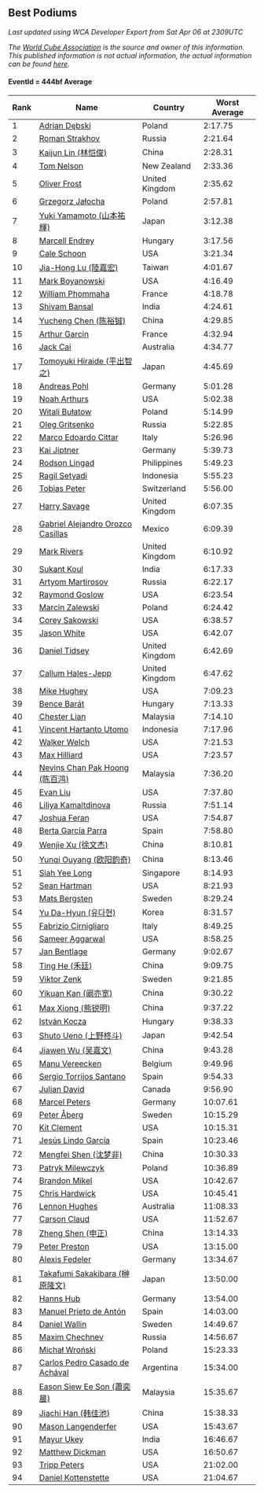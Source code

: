 ## Best Podiums

*Last updated using WCA Developer Export from Sat Apr 06 at 2309UTC*

*The [World Cube Association](https://www.worldcubeassociation.org) is the source and owner of this information. This published information is not actual information, the actual information can be found [here](https://www.worldcubeassociation.org/results).*

#### EventId = 444bf Average

|Rank|Name|Country|Worst Average|  
|--|--|--|--|  
|1|[Adrian Dębski](https://www.worldcubeassociation.org/persons/2017DEBS01)|Poland|2:17.75|  
|2|[Roman Strakhov](https://www.worldcubeassociation.org/persons/2012STRA02)|Russia|2:21.64|  
|3|[Kaijun Lin (林恺俊)](https://www.worldcubeassociation.org/persons/2013LINK01)|China|2:28.31|  
|4|[Tom Nelson](https://www.worldcubeassociation.org/persons/2013NELS01)|New Zealand|2:33.36|  
|5|[Oliver Frost](https://www.worldcubeassociation.org/persons/2012FROS01)|United Kingdom|2:35.62|  
|6|[Grzegorz Jałocha](https://www.worldcubeassociation.org/persons/2012JALO01)|Poland|2:57.81|  
|7|[Yuki Yamamoto (山本祐輝)](https://www.worldcubeassociation.org/persons/2010YAMA04)|Japan|3:12.38|  
|8|[Marcell Endrey](https://www.worldcubeassociation.org/persons/2007ENDR01)|Hungary|3:17.56|  
|9|[Cale Schoon](https://www.worldcubeassociation.org/persons/2014SCHO02)|USA|3:21.34|  
|10|[Jia-Hong Lu (陸嘉宏)](https://www.worldcubeassociation.org/persons/2007LUJI01)|Taiwan|4:01.67|  
|11|[Mark Boyanowski](https://www.worldcubeassociation.org/persons/2014BOYA01)|USA|4:16.49|  
|12|[William Phommaha](https://www.worldcubeassociation.org/persons/2015PHOM01)|France|4:18.78|  
|13|[Shivam Bansal](https://www.worldcubeassociation.org/persons/2011BANS02)|India|4:24.61|  
|14|[Yucheng Chen (陈裕铖)](https://www.worldcubeassociation.org/persons/2015CHEN49)|China|4:29.85|  
|15|[Arthur Garcin](https://www.worldcubeassociation.org/persons/2014GARC27)|France|4:32.94|  
|16|[Jack Cai](https://www.worldcubeassociation.org/persons/2014CAIJ02)|Australia|4:34.77|  
|17|[Tomoyuki Hiraide (平出智之)](https://www.worldcubeassociation.org/persons/2012HIRA01)|Japan|4:45.69|  
|18|[Andreas Pohl](https://www.worldcubeassociation.org/persons/2012POHL01)|Germany|5:01.28|  
|19|[Noah Arthurs](https://www.worldcubeassociation.org/persons/2012ARTH01)|USA|5:02.38|  
|20|[Witali Bułatow](https://www.worldcubeassociation.org/persons/2015BUAT01)|Poland|5:14.99|  
|21|[Oleg Gritsenko](https://www.worldcubeassociation.org/persons/2011GRIT01)|Russia|5:22.85|  
|22|[Marco Edoardo Cittar](https://www.worldcubeassociation.org/persons/2015CITT01)|Italy|5:26.96|  
|23|[Kai Jiptner](https://www.worldcubeassociation.org/persons/2007JIPT01)|Germany|5:39.73|  
|24|[Rodson Lingad](https://www.worldcubeassociation.org/persons/2011LING02)|Philippines|5:49.23|  
|25|[Ragil Setyadi](https://www.worldcubeassociation.org/persons/2011SETY02)|Indonesia|5:55.23|  
|26|[Tobias Peter](https://www.worldcubeassociation.org/persons/2014PETE03)|Switzerland|5:56.00|  
|27|[Harry Savage](https://www.worldcubeassociation.org/persons/2013SAVA01)|United Kingdom|6:07.35|  
|28|[Gabriel Alejandro Orozco Casillas](https://www.worldcubeassociation.org/persons/2008CASI01)|Mexico|6:09.39|  
|29|[Mark Rivers](https://www.worldcubeassociation.org/persons/2015RIVE05)|United Kingdom|6:10.92|  
|30|[Sukant Koul](https://www.worldcubeassociation.org/persons/2014KOUL01)|India|6:17.33|  
|31|[Artyom Martirosov](https://www.worldcubeassociation.org/persons/2016MART29)|Russia|6:22.17|  
|32|[Raymond Goslow](https://www.worldcubeassociation.org/persons/2014GOSL01)|USA|6:23.54|  
|33|[Marcin Zalewski](https://www.worldcubeassociation.org/persons/2011ZALE02)|Poland|6:24.42|  
|34|[Corey Sakowski](https://www.worldcubeassociation.org/persons/2011SAKO01)|USA|6:38.57|  
|35|[Jason White](https://www.worldcubeassociation.org/persons/2016WHIT16)|USA|6:42.07|  
|36|[Daniel Tidsey](https://www.worldcubeassociation.org/persons/2016TIDS01)|United Kingdom|6:42.69|  
|37|[Callum Hales-Jepp](https://www.worldcubeassociation.org/persons/2012HALE01)|United Kingdom|6:47.62|  
|38|[Mike Hughey](https://www.worldcubeassociation.org/persons/2007HUGH01)|USA|7:09.23|  
|39|[Bence Barát](https://www.worldcubeassociation.org/persons/2008BARA01)|Hungary|7:13.33|  
|40|[Chester Lian](https://www.worldcubeassociation.org/persons/2009LIAN03)|Malaysia|7:14.10|  
|41|[Vincent Hartanto Utomo](https://www.worldcubeassociation.org/persons/2010UTOM01)|Indonesia|7:17.96|  
|42|[Walker Welch](https://www.worldcubeassociation.org/persons/2011WELC01)|USA|7:21.53|  
|43|[Max Hilliard](https://www.worldcubeassociation.org/persons/2015HILL09)|USA|7:23.57|  
|44|[Nevins Chan Pak Hoong (陈百鸿)](https://www.worldcubeassociation.org/persons/2010CHAN20)|Malaysia|7:36.20|  
|45|[Evan Liu](https://www.worldcubeassociation.org/persons/2009LIUE01)|USA|7:37.80|  
|46|[Liliya Kamaltdinova](https://www.worldcubeassociation.org/persons/2012KAMA01)|Russia|7:51.14|  
|47|[Joshua Feran](https://www.worldcubeassociation.org/persons/2011FERA01)|USA|7:54.87|  
|48|[Berta García Parra](https://www.worldcubeassociation.org/persons/2014PARR02)|Spain|7:58.80|  
|49|[Wenjie Xu (徐文杰)](https://www.worldcubeassociation.org/persons/2016XUWE02)|China|8:10.81|  
|50|[Yunqi Ouyang (欧阳韵奇)](https://www.worldcubeassociation.org/persons/2007YUNQ01)|China|8:13.46|  
|51|[Siah Yee Long](https://www.worldcubeassociation.org/persons/2015LONG01)|Singapore|8:14.93|  
|52|[Sean Hartman](https://www.worldcubeassociation.org/persons/2016HART02)|USA|8:21.93|  
|53|[Mats Bergsten](https://www.worldcubeassociation.org/persons/2008BERG04)|Sweden|8:29.24|  
|54|[Yu Da-Hyun (유다현)](https://www.worldcubeassociation.org/persons/2008YUDA01)|Korea|8:31.57|  
|55|[Fabrizio Cirnigliaro](https://www.worldcubeassociation.org/persons/2008CIRN01)|Italy|8:49.25|  
|56|[Sameer Aggarwal](https://www.worldcubeassociation.org/persons/2017AGGA01)|USA|8:58.25|  
|57|[Jan Bentlage](https://www.worldcubeassociation.org/persons/2010BENT01)|Germany|9:02.67|  
|58|[Ting He (禾廷)](https://www.worldcubeassociation.org/persons/2015HETI01)|China|9:09.75|  
|59|[Viktor Zenk](https://www.worldcubeassociation.org/persons/2016ZENK01)|Sweden|9:21.85|  
|60|[Yikuan Kan (阚亦宽)](https://www.worldcubeassociation.org/persons/2015KANY01)|China|9:30.22|  
|61|[Max Xiong (熊锐明)](https://www.worldcubeassociation.org/persons/2015XION03)|China|9:37.22|  
|62|[István Kocza](https://www.worldcubeassociation.org/persons/2005KOCZ01)|Hungary|9:38.33|  
|63|[Shuto Ueno (上野柊斗)](https://www.worldcubeassociation.org/persons/2008UENO01)|Japan|9:42.54|  
|64|[Jiawen Wu (吴嘉文)](https://www.worldcubeassociation.org/persons/2010WUJI01)|China|9:43.28|  
|65|[Manu Vereecken](https://www.worldcubeassociation.org/persons/2010VERE01)|Belgium|9:49.96|  
|66|[Sergio Torrijos Santano](https://www.worldcubeassociation.org/persons/2013SANT13)|Spain|9:54.33|  
|67|[Julian David](https://www.worldcubeassociation.org/persons/2010DAVI06)|Canada|9:56.90|  
|68|[Marcel Peters](https://www.worldcubeassociation.org/persons/2012PETE03)|Germany|10:07.61|  
|69|[Peter Åberg](https://www.worldcubeassociation.org/persons/2013ABER01)|Sweden|10:15.29|  
|70|[Kit Clement](https://www.worldcubeassociation.org/persons/2008CLEM01)|USA|10:15.31|  
|71|[Jesús Lindo García](https://www.worldcubeassociation.org/persons/2013GARC08)|Spain|10:23.46|  
|72|[Mengfei Shen (沈梦非)](https://www.worldcubeassociation.org/persons/2018SHEN07)|China|10:30.33|  
|73|[Patryk Milewczyk](https://www.worldcubeassociation.org/persons/2014MILE01)|Poland|10:36.89|  
|74|[Brandon Mikel](https://www.worldcubeassociation.org/persons/2011MIKE01)|USA|10:42.67|  
|75|[Chris Hardwick](https://www.worldcubeassociation.org/persons/2003HARD01)|USA|10:45.41|  
|76|[Lennon Hughes](https://www.worldcubeassociation.org/persons/2017HUGH04)|Australia|11:08.33|  
|77|[Carson Claud](https://www.worldcubeassociation.org/persons/2015CLAU02)|USA|11:52.67|  
|78|[Zheng Shen (申正)](https://www.worldcubeassociation.org/persons/2017SHEN06)|China|13:14.33|  
|79|[Peter Preston](https://www.worldcubeassociation.org/persons/2017PRES02)|USA|13:15.00|  
|80|[Alexis Fedeler](https://www.worldcubeassociation.org/persons/2015FEDE01)|Germany|13:34.67|  
|81|[Takafumi Sakakibara (榊原隆文)](https://www.worldcubeassociation.org/persons/2017SAKA04)|Japan|13:50.00|  
|82|[Hanns Hub](https://www.worldcubeassociation.org/persons/2013HUBH01)|Germany|13:54.00|  
|83|[Manuel Prieto de Antón](https://www.worldcubeassociation.org/persons/2015ANTO04)|Spain|14:03.00|  
|84|[Daniel Wallin](https://www.worldcubeassociation.org/persons/2013WALL03)|Sweden|14:49.67|  
|85|[Maxim Chechnev](https://www.worldcubeassociation.org/persons/2011CHEC01)|Russia|14:56.67|  
|86|[Michał Wroński](https://www.worldcubeassociation.org/persons/2015WRON01)|Poland|15:23.33|  
|87|[Carlos Pedro Casado de Achával](https://www.worldcubeassociation.org/persons/2012ACHA01)|Argentina|15:34.00|  
|88|[Eason Siew Ee Son (蕭奕晨)](https://www.worldcubeassociation.org/persons/2009SIEW02)|Malaysia|15:35.67|  
|89|[Jiachi Han (韩佳池)](https://www.worldcubeassociation.org/persons/2014HANJ02)|China|15:38.33|  
|90|[Mason Langenderfer](https://www.worldcubeassociation.org/persons/2013LANG03)|USA|15:43.67|  
|91|[Mayur Ukey](https://www.worldcubeassociation.org/persons/2014UKEY01)|India|16:46.67|  
|92|[Matthew Dickman](https://www.worldcubeassociation.org/persons/2013DICK01)|USA|16:50.67|  
|93|[Tripp Peters](https://www.worldcubeassociation.org/persons/2017PETE04)|USA|21:02.00|  
|94|[Daniel Kottenstette](https://www.worldcubeassociation.org/persons/2012KOTT01)|USA|21:04.67|  
